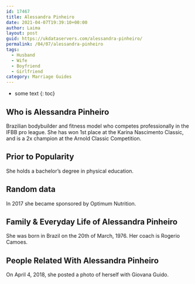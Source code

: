 ```yaml
---
id: 17467
title: Alessandra Pinheiro
date: 2021-04-07T19:39:10+00:00
author: Laima
layout: post
guid: https://ukdataservers.com/alessandra-pinheiro/
permalink: /04/07/alessandra-pinheiro
tags:
  - Husband
  - Wife
  - Boyfriend
  - Girlfriend
category: Marriage Guides
---
```


* some text
{: toc}


## Who is Alessandra Pinheiro
                  
                  
                  
Brazilian bodybuilder and fitness model who competes professionally in the IFBB pro league. She has won 1st place at the Karina Nascimento Classic, and is a 2x champion at the Arnold Classic Competition. 
                  
              
            
              
            
                
                
                
## Prior to Popularity
                  
                  
                  
She holds a bachelor&#8217;s degree in physical education. 
                  
              
            
              
            
                
                
                
## Random data
                  
                  
                  
In 2017 she became sponsored by Optimum Nutrition. 
                  
              
            
              
            
                
                
                
## Family & Everyday Life of Alessandra Pinheiro
                  
                  
                  
She was born in Brazil on the 20th of March, 1976. Her coach is Rogerio Camoes. 
                  
              
            
              
            
                
                
                
## People Related With Alessandra Pinheiro
                  
                  
                  
On April 4, 2018, she posted a photo of herself with Giovana Guido. 
                  
              
            
              
            
                
              
            
              
              
            
            
              
            
          
          
          